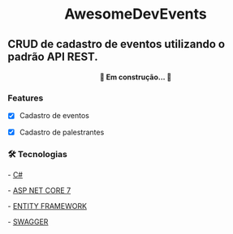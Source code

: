 <h1 align="center">AwesomeDevEvents</h1>



## CRUD de cadastro de eventos utilizando o padrão API REST.



<h4 align="center">  🚧  Em construção...  🚧 </h4>

 

### Features

- [x] Cadastro de eventos

- [x] Cadastro de palestrantes



### 🛠 Tecnologias

\- [C#](https://learn.microsoft.com/pt-br/dotnet/csharp/)

\- [ASP NET CORE 7](https://learn.microsoft.com/pt-br/aspnet/core/?view=aspnetcore-7.0)

\- [ENTITY FRAMEWORK](https://learn.microsoft.com/en-us/ef/core/)

\- [SWAGGER](swagger.io)









 

